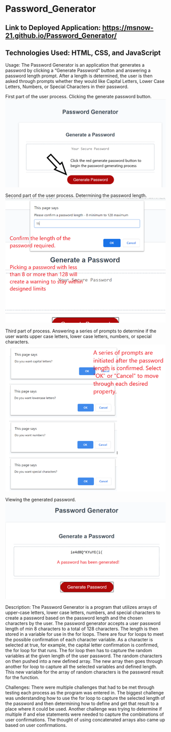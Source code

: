 # Password_Generator

## Link to Deployed Application: https://msnow-21.github.io/Password_Generator/

## Technologies Used: HTML, CSS, and JavaScript

Usage: The Password Generator is an application that generates a password by clicking a “Generate Password” button and answering a password length prompt. After a length is determined, the user is then asked through prompts whether they would like Capital Letters, Lower Case Letters, Numbers, or Special Characters in their password.

First part of the user process. Clicking the generate password button.
![](imgs/generatepasswordbtn.png)



Second part of the user process. Determining the password length.
![](imgs/passwordlengthconf.png)



Third part of process. Answering a series of prompts to determine if the user wants upper case letters, lower case letters, numbers, or special characters.
![](imgs/propertyprompts.png)



Viewing the generated password.
![](imgs/passwordresult.png)



Description:
The Password Generator is a program that utilizes arrays of upper-case letters, lower case letters, numbers, and special characters to create a password based on the password length and the chosen characters by the user. The password generator accepts a user password length of min 8 characters to a total of 128 characters. The length is then stored in a variable for use in the for loops. There are four for loops to meet the possible confirmation of each character variable. As a character is selected at true, for example, the capital letter confirmation is confirmed, the for loop for that runs. The for loop then has to capture the random variables at the given length of the user password. The random characters on then pushed into a new defined array. The new array then goes through another for loop to capture all the selected variables and defined length. This new variable for the array of random characters is the password result for the function.

Challenges:
There were multiple challenges that had to be met through testing each process as the program was entered in. The biggest challenge was understanding how to use the for loop to capture the selected length of the password and then determining how to define and get that result to a place where it could be used. Another challenge was trying to determine if multiple if and else statements were needed to capture the combinations of user confirmations. The thought of using concatenated arrays also came up based on user confirmations.

